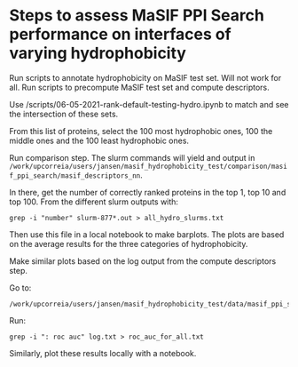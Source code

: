 # Steps to assess MaSIF PPI Search performance on interfaces of varying hydrophobicity
Run scripts to annotate hydrophobicity on MaSIF test set.
Will not work for all.
Run scripts to precompute MaSIF test set and compute descriptors.

Use /scripts/06-05-2021-rank-default-testing-hydro.ipynb to match and see the intersection of these sets.

From this list of proteins, select the 100 most hydrophobic ones, 100 the middle ones and the 100 least hydrophobic ones.

Run comparison step.
The slurm commands will yield and output in ```/work/upcorreia/users/jansen/masif_hydrophobicity_test/comparison/masif_ppi_search/masif_descriptors_nn```.

In there, get the number of correctly ranked proteins in the top 1,
top 10 and top 100. From the different slurm outputs with:
```
grep -i "number" slurm-877*.out > all_hydro_slurms.txt
```

Then use this file in a local notebook to make barplots. The plots are based on the average results for the three categories of hydrophobicity.

Make similar plots based on the log output from the compute descriptors step.

Go to:
```
/work/upcorreia/users/jansen/masif_hydrophobicity_test/data/masif_ppi_search/descriptors/sc05/all_feat
```

Run:
```
grep -i ": roc auc" log.txt > roc_auc_for_all.txt
```

Similarly, plot these results locally with a notebook.
